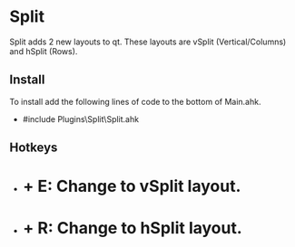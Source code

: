 Split
=====

Split adds 2 new layouts to qt. These layouts are vSplit (Vertical/Columns) and
hSplit (Rows).



Install
-------

To install add the following lines of code to the bottom of Main.ahk.

-   #include Plugins\\Split\\Split.ahk



Hotkeys
-------

-   # + E: Change to vSplit layout.

-   # + R: Change to hSplit layout.
